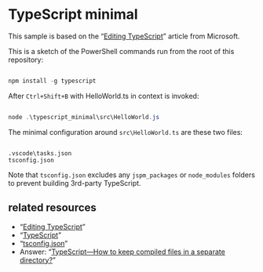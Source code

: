 # TypeScript minimal

This sample is based on the “[Editing TypeScript](https://code.visualstudio.com/Docs/languages/typescript)” article from Microsoft.

This is a sketch of the PowerShell commands run from the root of this repository:

```PowerShell

npm install -g typescript

```

After `Ctrl+Shift+B` with HelloWorld.ts in context is invoked:

```PowerShell

node .\typescript_minimal\src\HelloWorld.js

```

The minimal configuration around `src\HelloWorld.ts` are these two files:

```plaintext

.vscode\tasks.json
tsconfig.json

```

Note that `tsconfig.json` excludes any `jspm_packages` or `node_modules` folders to prevent building 3rd-party TypeScript.

## related resources

* “[Editing TypeScript](https://code.visualstudio.com/Docs/languages/typescript)”
* “[TypeScript](https://www.typescriptlang.org/)”
* “[tsconfig.json](https://www.typescriptlang.org/docs/handbook/tsconfig-json.html)”
* Answer: “[TypeScript—How to keep compiled files in a separate directory?](https://stackoverflow.com/a/24454551/22944)”